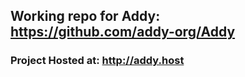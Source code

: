## Working repo for Addy: https://github.com/addy-org/Addy

### Project Hosted at: http://addy.host
